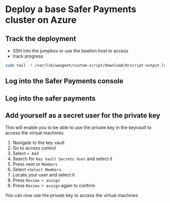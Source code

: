 # Deploy a base Safer Payments cluster on Azure

## Track the deployment

- SSH into the jumpbox or use the bastion host to access
- track progress

```bash
sudo tail -f /var/lib/waagent/custom-script/download/0/script-output.log
```

## Log into the Safer Payments console

## Log into the safer payments 

## Add yourself as a secret user for the private key

This will enable you to be able to use the private key in the keyvault to access the virtual machines

1. Navigate to the key vault
2. Go to access control
3. Select `+ Add`
4. Search for `Key Vault Secrets User` and select it
5. Press next or `Members`
6. Select `+Select Members`
7. Locate your user and select it
8. Press `Review + assign` 
9. Press `Review + assign` again to confirm

You can now use the private key to access the virtual machines